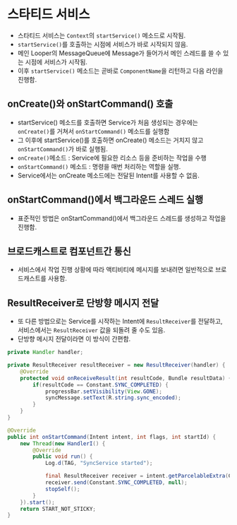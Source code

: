 # 스타티드 서비스
* 스타티드 서비스는 `Context`의 `startService()` 메소드로 시작됨.
* `startService()`를 호출하는 시점에 서비스가 바로 시작되지 않음.
* 메인 Looper의 MessageQueue에 Message가 들어가서 메인 스레드를 쓸 수 있는 시점에 서비스가 시작됨.
* 이후 `startService()` 메소드는 곧바로 `ComponentName`을 리턴하고 다음 라인을 진행함.

## onCreate()와 onStartCommand() 호출
* startService() 메소드를 호출하면 Service가 처음 생성되는 경우에는 `onCreate()`를 거쳐서 `onStartCommand()` 메소드를 실행함
* 그 이후에 startService()를 호출하면 onCreate() 메소드는 거치지 않고 `onStartCommand()`가 바로 실행됨.
* `onCreate()`메소드 : Service에 필요한 리소스 등을 준비하는 작업을 수행
* `onStartCommand()` 메소드 : 명령을 매번 처리하는 역할을 실행. 
* Service에서는 onCreate 메소드에는 전달된 Intent를 사용할 수 없음.

## onStartCommand()에서 백그라운드 스레드 실행
* 표준적인 방법은 onStartCommand()에서 백그라운드 스레드를 생성하고 작업을 진행함.

## 브로드캐스트로 컴포넌트간 통신
* 서비스에서 작업 진행 상황에 따라 액티비티에 메시지를 보내려면 일반적으로 브로드캐스트를 사용함.

## ResultReceiver로 단방향 메시지 전달
* 또 다른 방법으로는 Service를 시작하는 Intent에 `ResultReceiver`를 전달하고, 서비스에서는 `ResultReceiver` 값을 되돌려 줄 수도 있음.
* 단방향 메시지 전달이라면 이 방식이 간편함.

```java
private Handler handler;

private ResultReceiver resultReceiver = new ResultReceiver(handler) {
    @Override
    protected void onReceiveResult(int resultCode, Bundle resultData) {
        if(resultCode == Constant.SYNC_COMPLETED) {
            progressBar.setVisibility(View.GONE);
            syncMessage.setText(R.string.sync_encoded);
        }
    }
}
```

```java
@Override
public int onStartCommand(Intent intent, int flags, int startId) {
    new Thread(new HandlerI() {
        @Override
        public void run() {
            Log.d(TAG, "SyncService started");

            final ResultReceiver receiver = intent.getParcelableExtra(Constant.EXTRA_RECEIVER);
            receiver.send(Constant.SYNC_COMPLETED, null);
            stopSelf();
        }
    }).start();
    return START_NOT_STICKY;
}
```